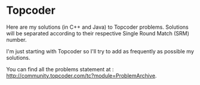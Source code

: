 # Topcoder

Here are my solutions (in C++ and Java) to Topcoder problems. Solutions will be separated according to their respective Single Round Match (SRM) number.

I'm just starting with Topcoder so I'll try to add as frequently as possible my solutions.

You can find all the problems statement at : http://community.topcoder.com/tc?module=ProblemArchive.

